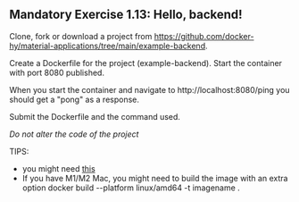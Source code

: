 ## Mandatory Exercise 1.13: Hello, backend!

Clone, fork or download a project from https://github.com/docker-hy/material-applications/tree/main/example-backend.

Create a Dockerfile for the project (example-backend). Start the container with port 8080 published.

When you start the container and navigate to http://localhost:8080/ping you should get a "pong" as a response.

Submit the Dockerfile and the command used.

*Do not alter the code of the project*

TIPS:

- you might need [this](https://docs.docker.com/reference/dockerfile/#env)
- If you have M1/M2 Mac, you might need to build the image with an extra option docker build --platform linux/amd64 -t imagename .
